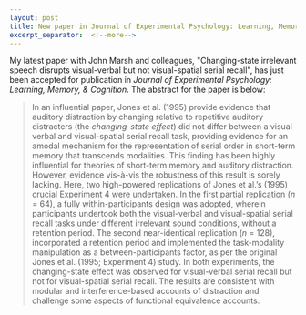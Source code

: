 ```yaml
---
layout: post
title: New paper in Journal of Experimental Psychology: Learning, Memory, and Cognition
excerpt_separator:  <!--more-->
---
```


My latest paper with John Marsh and colleagues, "Changing-state irrelevant speech disrupts visual-verbal but not visual-spatial serial recall", has just been accepted for publication in *Journal of Experimental Psychology: Learning, Memory, & Cognition*. The abstract for the paper is below:

>  In an influential paper, Jones et al. (1995) provide evidence that auditory distraction by changing relative to repetitive auditory distracters (the *changing-state effect*) did not differ between a visual-verbal and visual-spatial serial recall task, providing evidence for an amodal mechanism for the representation of serial order in short-term memory that transcends modalities. This finding has been highly influential for theories of short-term memory and auditory distraction. However, evidence vis-à-vis the robustness of this result is sorely lacking. Here, two high-powered replications of Jones et al.’s (1995) crucial Experiment 4 were undertaken. In the first partial replication (*n* = 64), a fully within-participants design was adopted, wherein participants undertook both the visual-verbal and visual-spatial serial recall tasks under different irrelevant sound conditions, without a retention period. The second near-identical replication (*n* = 128), incorporated a retention period and implemented the task-modality manipulation as a between-participants factor, as per the original Jones et al. (1995; Experiment 4) study. In both experiments, the changing-state effect was observed for visual-verbal serial recall but not for visual-spatial serial recall. The results are consistent with modular and interference-based accounts of distraction and challenge some aspects of functional equivalence accounts.

